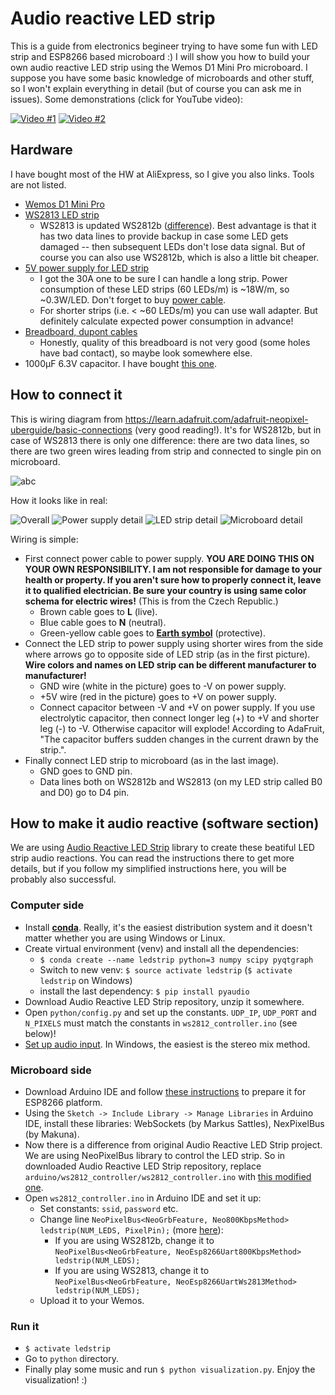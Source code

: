 # Audio reactive LED strip
This is a guide from electronics begineer trying to have some fun with LED strip and ESP8266 based microboard :) I will show you how to build your own audio reactive LED strip using the Wemos D1 Mini Pro microboard. I suppose you have some basic knowledge of microboards and other stuff, so I won't explain everything in detail (but of course you can ask me in issues). Some demonstrations (click for YouTube video):

[![Video #1](https://img.youtube.com/vi/WMm4V7VpMeQ/0.jpg)](https://www.youtube.com/watch?v=WMm4V7VpMeQ)
[![Video #2](https://img.youtube.com/vi/8EOnbsJb-b4/0.jpg)](https://www.youtube.com/watch?v=https://youtu.be/8EOnbsJb-b4)

## Hardware
I have bought most of the HW at AliExpress, so I give you also links. Tools are not listed.

- [Wemos D1 Mini Pro](https://www.aliexpress.com/store/1331105?spm=a2g0s.9042311.0.0.AFiCMF)
- [WS2813 LED strip](https://www.aliexpress.com/item/1m-4m-5m-WS2813-Dual-signal-wires-30-60-pixels-leds-m-Smart-led-pixel-strip/32699391341.html?spm=a2g0s.9042311.0.0.AFiCMF)
  - WS2813 is updated WS2812b ([difference](https://www.elecrow.com/blog/ws2813-vs-ws2812/)). Best advantage is that it has two data lines to provide backup in case some LED gets damaged -- then subsequent LEDs don't lose data signal. But of course you can also use WS2812b, which is also a little bit cheaper.
- [5V power supply for LED strip](https://www.aliexpress.com/item/5V-2A-3A-4A-5A-8A-10A-12A-20A-30A-40A-60A-Switch-LED-Power-Supply/32670505021.html?spm=a2g0s.9042311.0.0.AFiCMF)
  - I got the 30A one to be sure I can handle a long strip. Power consumption of these LED strips (60 LEDs/m) is ~18W/m, so ~0.3W/LED. Don't forget to buy [power cable](https://images.obi.cz/product/CZ/1500x1500/468962_1.jpg).
  - For shorter strips (i.e. < ~60 LEDs/m) you can use wall adapter. But definitely calculate expected power consumption in advance!
- [Breadboard, dupont cables](https://landzoelectronic.aliexpress.com/store/428351?spm=a2g0s.9042311.0.0.AFiCMF)
  - Honestly, quality of this breadboard is not very good (some holes have bad contact), so maybe look somewhere else.
- 1000μF 6.3V capacitor. I have bought [this one](https://www.gme.cz/ce-1000u-6-3vit-hit-exr-8x12-rm3-5-bulk).

## How to connect it
This is wiring diagram from https://learn.adafruit.com/adafruit-neopixel-uberguide/basic-connections (very good reading!). It's for WS2812b, but in case of WS2813 there is only one difference: there are two data lines, so there are two green wires leading from strip and connected to single pin on microboard.

![abc](https://cdn-learn.adafruit.com/assets/assets/000/030/892/original/leds_Wiring-Diagram.png?1456961114)

How it looks like in real:

![Overall](https://ctrlv.cz/shots/2017/11/26/WyfY.png)
![Power supply detail](https://ctrlv.cz/shots/2017/11/26/qfGA.png)
![LED strip detail](https://ctrlv.cz/shots/2017/11/26/ORLr.png)
![Microboard detail](https://ctrlv.cz/shots/2017/11/26/gSdd.png)

Wiring is simple:
- First connect power cable to power supply. **YOU ARE DOING THIS ON YOUR OWN RESPONSIBILITY. I am not responsible for damage to your health or property. If you aren't sure how to properly connect it, leave it to qualified electrician. Be sure your country is using same color schema for electric wires!** (This is from the Czech Republic.)
  - Brown cable goes to **L** (live).
  - Blue cable goes to **N** (neutral).
  - Green-yellow cable goes to [**Earth symbol**](http://www.clker.com/cliparts/4/4/d/4/12236156551925934261rsamurti_RSA_IEC_Ground_Symbol.svg.hi.png) (protective).
- Connect the LED strip to power supply using shorter wires from the side where arrows go to opposite side of LED strip (as in the first picture). **Wire colors and names on LED strip can be different manufacturer to manufacturer!**
  - GND wire (white in the picture) goes to -V on power supply.
  - +5V wire (red in the picture) goes to +V on power supply.
  - Connect capacitor between -V and +V on power supply. If you use electrolytic capacitor, then connect longer leg (+) to +V and shorter leg (-) to -V. Otherwise capacitor will explode! According to AdaFruit, "The capacitor buffers sudden changes in the current drawn by the strip.".
- Finally connect LED strip to microboard (as in the last image).
  - GND goes to GND pin.
  - Data lines both on WS2812b and WS2813 (on my LED strip called B0 and D0) go to D4 pin.
  
## How to make it audio reactive (software section)
We are using [Audio Reactive LED Strip](https://github.com/scottlawsonbc/audio-reactive-led-strip) library to create these beatiful LED strip audio reactions. You can read the instructions there to get more details, but if you follow my simplified instructions here, you will be probably also successful.

### Computer side
- Install [**conda**](https://conda.io/miniconda.html). Really, it's the easiest distribution system and it doesn't matter whether you are using Windows or Linux.
- Create virtual environment (venv) and install all the dependencies:
  - `$ conda create --name ledstrip python=3 numpy scipy pyqtgraph`
  - Switch to new venv: `$ source activate ledstrip` (`$ activate ledstrip` on Windows)
  - install the last dependency: `$ pip install pyaudio`
- Download Audio Reactive LED Strip repository, unzip it somewhere.
- Open `python/config.py` and set up the constants. `UDP_IP`, `UDP_PORT` and `N_PIXELS` must match the constants in `ws2812_controller.ino` (see below)!
- [Set up audio input](https://github.com/scottlawsonbc/audio-reactive-led-strip#audio-input). In Windows, the easiest is the stereo mix method.

### Microboard side
- Download Arduino IDE and follow [these instructions](https://github.com/esp8266/Arduino#installing-with-boards-manager) to prepare it for ESP8266 platform.
- Using the `Sketch -> Include Library -> Manage Libraries` in Arduino IDE, install these libraries: WebSockets (by Markus Sattles), NexPixelBus (by Makuna).
- Now there is a difference from original Audio Reactive LED Strip project. We are using NeoPixelBus library to control the LED strip. So in downloaded Audio Reactive LED Strip repository, replace `arduino/ws2812_controller/ws2812_controller.ino` with [this modified one](https://github.com/joeybab3/audio-reactive-led-strip/blob/master/arduino/ws2812_controller/ws2812_controller.ino).
- Open `ws2812_controller.ino` in Arduino IDE and set it up:
  - Set constants: `ssid`, `password` etc.
  - Change line `NeoPixelBus<NeoGrbFeature, Neo800KbpsMethod> ledstrip(NUM_LEDS, PixelPin);` (more [here](https://github.com/Makuna/NeoPixelBus/wiki/NeoPixelBus-object)):
    - If you are using WS2812b, change it to `NeoPixelBus<NeoGrbFeature, NeoEsp8266Uart800KbpsMethod> ledstrip(NUM_LEDS);`
    - If you are using WS2813, change it to `NeoPixelBus<NeoGrbFeature, NeoEsp8266UartWs2813Method> ledstrip(NUM_LEDS);`
  - Upload it to your Wemos.
  
### Run it
- `$ activate ledstrip`
- Go to `python` directory.
- Finally play some music and run `$ python visualization.py`. Enjoy the visualization! :)
